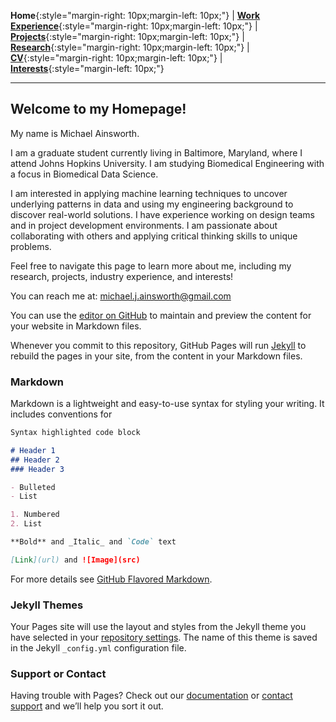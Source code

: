 **Home**{:style="margin-right: 10px;margin-left: 10px;"}
|
[**Work Experience**](http://michaelainsworth.me/workExperience){:style="margin-right: 10px;margin-left: 10px;"}
|
[**Projects**](http://michaelainsworth.me/projects){:style="margin-right: 10px;margin-left: 10px;"}
|
[**Research**](http://michaelainsworth.me/research){:style="margin-right: 10px;margin-left: 10px;"}
|
[**CV**](http://michaelainsworth.me/aboutMe){:style="margin-right: 10px;margin-left: 10px;"}
|
[**Interests**](http://michaelainsworth.me/interests){:style="margin-left: 10px;"}

___

## Welcome to my Homepage!

My name is Michael Ainsworth.

I am a graduate student currently living in Baltimore, Maryland, where I attend Johns Hopkins University. I am studying Biomedical Engineering with a focus in Biomedical Data Science.

I am interested in applying machine learning techniques to uncover underlying patterns in data and using my engineering background to discover real-world solutions. I have experience working on design teams and in project development environments. I am passionate about collaborating with others and applying critical thinking skills to unique problems. 

Feel free to navigate this page to learn more about me, including my research, projects, industry experience, and interests!

You can reach me at: michael.j.ainsworth@gmail.com



You can use the [editor on GitHub](https://github.com/Michael-Ainsworth/Michael-Ainsworth.github.io/edit/main/README.md) to maintain and preview the content for your website in Markdown files.

Whenever you commit to this repository, GitHub Pages will run [Jekyll](https://jekyllrb.com/) to rebuild the pages in your site, from the content in your Markdown files.

### Markdown

Markdown is a lightweight and easy-to-use syntax for styling your writing. It includes conventions for

```markdown
Syntax highlighted code block

# Header 1
## Header 2
### Header 3

- Bulleted
- List

1. Numbered
2. List

**Bold** and _Italic_ and `Code` text

[Link](url) and ![Image](src)
```

For more details see [GitHub Flavored Markdown](https://guides.github.com/features/mastering-markdown/).

### Jekyll Themes

Your Pages site will use the layout and styles from the Jekyll theme you have selected in your [repository settings](https://github.com/Michael-Ainsworth/Michael-Ainsworth.github.io/settings). The name of this theme is saved in the Jekyll `_config.yml` configuration file.

### Support or Contact

Having trouble with Pages? Check out our [documentation](https://docs.github.com/categories/github-pages-basics/) or [contact support](https://github.com/contact) and we’ll help you sort it out.
